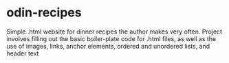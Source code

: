 # odin-recipes
Simple .html website for dinner recipes the author makes very often. Project involves filling out the basic boiler-plate code for .html files, as well as the use of images, links, anchor elements, ordered and unordered lists, and header text